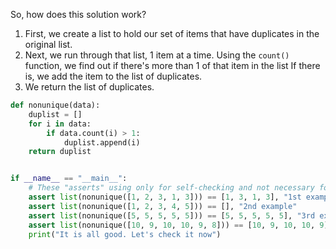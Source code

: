 So, how does this solution work?

1. First, we create a list to hold our set of items that have duplicates in the original list.
2. Next, we run through that list, 1 item at a time. Using the `count()` function, we find out if there's more than 1 of that item in the list If there is, we add the item to the list of duplicates.
3. We return the list of duplicates.

```python
def nonunique(data):
    duplist = []
    for i in data:
        if data.count(i) > 1:
            duplist.append(i)
    return duplist


if __name__ == "__main__":
    # These "asserts" using only for self-checking and not necessary for auto-testing
    assert list(nonunique([1, 2, 3, 1, 3])) == [1, 3, 1, 3], "1st example"
    assert list(nonunique([1, 2, 3, 4, 5])) == [], "2nd example"
    assert list(nonunique([5, 5, 5, 5, 5])) == [5, 5, 5, 5, 5], "3rd example"
    assert list(nonunique([10, 9, 10, 10, 9, 8])) == [10, 9, 10, 10, 9], "4th example"
    print("It is all good. Let's check it now")
```

